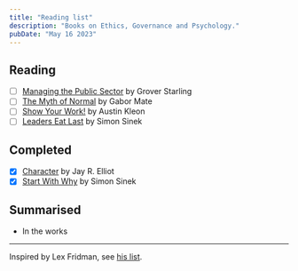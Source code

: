 ```yaml
---
title: "Reading list"
description: "Books on Ethics, Governance and Psychology."
pubDate: "May 16 2023"
---
```


## Reading

- [ ] [Managing the Public Sector](https://www.goodreads.com/book/show/25990925-character)
by Grover Starling
- [ ] [The Myth of Normal](https://www.goodreads.com/book/show/58537332-the-myth-of-normal)
by Gabor Mate
- [ ] [Show Your Work!](https://www.goodreads.com/book/show/18290401-show-your-work)
by Austin Kleon
- [ ] [Leaders Eat Last](https://www.goodreads.com/book/show/16144853-leaders-eat-last)
by Simon Sinek

## Completed

- [x] [Character](https://www.goodreads.com/book/show/25990925-character) by 
Jay R. Elliot 
- [x] [Start With Why](https://www.goodreads.com/book/show/7108725-start-with-why)
by Simon Sinek

## Summarised

- In the works


---

Inspired by Lex Fridman, see [his list](https://lexfridman.com/reading-list).


